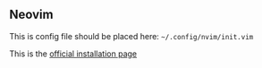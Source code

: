 ## Neovim
This is config file should be placed here: `~/.config/nvim/init.vim`

This is the [official installation page](https://github.com/neovim/neovim/wiki/Installing-Neovim)